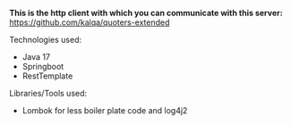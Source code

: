 **This is the http client with which you can communicate with this server:**
https://github.com/kalqa/quoters-extended

Technologies used:
- Java 17
- Springboot
- RestTemplate

Libraries/Tools used:
- Lombok for less boiler plate code and log4j2

